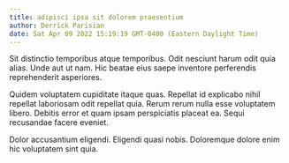 ```yaml
---
title: adipisci ipsa sit dolorem praesentium
author: Derrick Parisian
date: Sat Apr 09 2022 15:19:19 GMT-0400 (Eastern Daylight Time)
---
```

Sit distinctio temporibus atque temporibus. Odit nesciunt harum odit quia alias. Unde aut ut nam. Hic beatae eius saepe inventore perferendis reprehenderit asperiores.

 Quidem voluptatem cupiditate itaque quas. Repellat id explicabo nihil repellat laboriosam odit repellat quia. Rerum rerum nulla esse voluptatem libero. Debitis error et quam ipsam perspiciatis placeat ea. Sequi recusandae facere eveniet.

 Dolor accusantium eligendi. Eligendi quasi nobis. Doloremque dolore enim hic voluptatem sint quia.